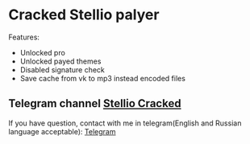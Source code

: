 # Cracked Stellio palyer

Features:
* Unlocked pro
* Unlocked payed themes
* Disabled signature check
* Save cache from vk to mp3 instead encoded files

Telegram channel [Stellio Cracked](https://t.me/StellioCracked)
--------
If you have question, contact with me in telegram(English and Russian language acceptable): [Telegram](https://t.me/PepePower)
